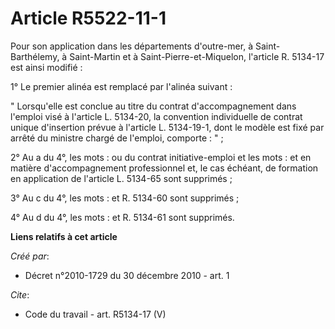 # Article R5522-11-1

Pour son application dans les départements d'outre-mer, à Saint-Barthélemy, à Saint-Martin et à Saint-Pierre-et-Miquelon,
l'article R. 5134-17 est ainsi modifié : 

1° Le premier alinéa est remplacé par l'alinéa suivant : 

" Lorsqu'elle est conclue au titre du contrat d'accompagnement dans l'emploi visé à l'article L. 5134-20, la convention
individuelle de contrat unique d'insertion prévue à l'article L. 5134-19-1, dont le modèle est fixé par arrêté du ministre
chargé de l'emploi, comporte : " ; 

2° Au a du 4°, les mots : ou du contrat initiative-emploi et les mots : et en matière d'accompagnement professionnel et, le
cas échéant, de formation en application de l'article L. 5134-65 sont supprimés ; 

3° Au c du 4°, les mots : et R. 5134-60 sont supprimés ; 

4° Au d du 4°, les mots : et R. 5134-61 sont supprimés.

**Liens relatifs à cet article**

_Créé par_:

  - Décret n°2010-1729 du 30 décembre 2010 - art. 1

_Cite_:

  - Code du travail - art. R5134-17 (V)
